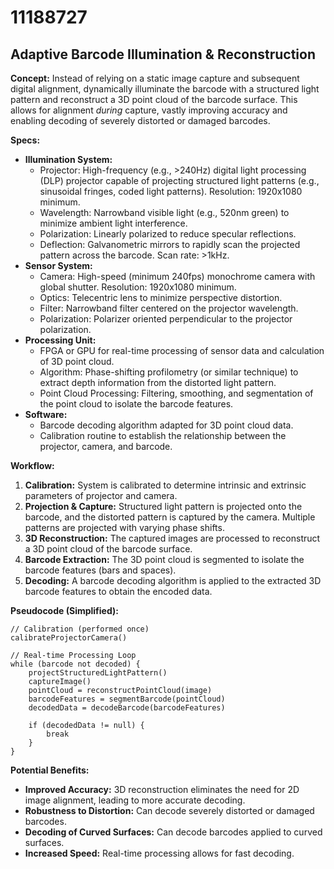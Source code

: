 # 11188727

## Adaptive Barcode Illumination & Reconstruction

**Concept:** Instead of relying on a static image capture and subsequent digital alignment, dynamically illuminate the barcode with a structured light pattern and reconstruct a 3D point cloud of the barcode surface. This allows for alignment *during* capture, vastly improving accuracy and enabling decoding of severely distorted or damaged barcodes.

**Specs:**

*   **Illumination System:**
    *   Projector: High-frequency (e.g., >240Hz) digital light processing (DLP) projector capable of projecting structured light patterns (e.g., sinusoidal fringes, coded light patterns). Resolution: 1920x1080 minimum.
    *   Wavelength: Narrowband visible light (e.g., 520nm green) to minimize ambient light interference.
    *   Polarization: Linearly polarized to reduce specular reflections.
    *   Deflection: Galvanometric mirrors to rapidly scan the projected pattern across the barcode. Scan rate: >1kHz.
*   **Sensor System:**
    *   Camera: High-speed (minimum 240fps) monochrome camera with global shutter. Resolution: 1920x1080 minimum.
    *   Optics: Telecentric lens to minimize perspective distortion.
    *   Filter: Narrowband filter centered on the projector wavelength.
    *   Polarization: Polarizer oriented perpendicular to the projector polarization.
*   **Processing Unit:**
    *   FPGA or GPU for real-time processing of sensor data and calculation of 3D point cloud.
    *   Algorithm: Phase-shifting profilometry (or similar technique) to extract depth information from the distorted light pattern.
    *   Point Cloud Processing: Filtering, smoothing, and segmentation of the point cloud to isolate the barcode features.
*   **Software:**
    *   Barcode decoding algorithm adapted for 3D point cloud data.
    *   Calibration routine to establish the relationship between the projector, camera, and barcode.

**Workflow:**

1.  **Calibration:** System is calibrated to determine intrinsic and extrinsic parameters of projector and camera.
2.  **Projection & Capture:** Structured light pattern is projected onto the barcode, and the distorted pattern is captured by the camera. Multiple patterns are projected with varying phase shifts.
3.  **3D Reconstruction:** The captured images are processed to reconstruct a 3D point cloud of the barcode surface.
4.  **Barcode Extraction:**  The 3D point cloud is segmented to isolate the barcode features (bars and spaces).
5.  **Decoding:** A barcode decoding algorithm is applied to the extracted 3D barcode features to obtain the encoded data.

**Pseudocode (Simplified):**

```
// Calibration (performed once)
calibrateProjectorCamera()

// Real-time Processing Loop
while (barcode not decoded) {
    projectStructuredLightPattern()
    captureImage()
    pointCloud = reconstructPointCloud(image)
    barcodeFeatures = segmentBarcode(pointCloud)
    decodedData = decodeBarcode(barcodeFeatures)

    if (decodedData != null) {
        break
    }
}
```

**Potential Benefits:**

*   **Improved Accuracy:**  3D reconstruction eliminates the need for 2D image alignment, leading to more accurate decoding.
*   **Robustness to Distortion:**  Can decode severely distorted or damaged barcodes.
*   **Decoding of Curved Surfaces:**  Can decode barcodes applied to curved surfaces.
*   **Increased Speed:**  Real-time processing allows for fast decoding.